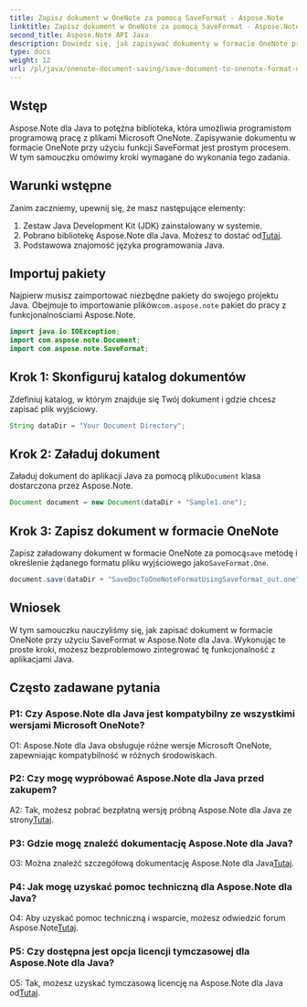```yaml
---
title: Zapisz dokument w OneNote za pomocą SaveFormat - Aspose.Note
linktitle: Zapisz dokument w OneNote za pomocą SaveFormat - Aspose.Note
second_title: Aspose.Note API Java
description: Dowiedz się, jak zapisywać dokumenty w formacie OneNote przy użyciu Aspose.Note dla Java. Postępuj zgodnie z tym samouczkiem krok po kroku, aby uzyskać bezproblemową integrację z aplikacjami Java.
type: docs
weight: 12
url: /pl/java/onenote-document-saving/save-document-to-onenote-format-using-saveformat/
---
```

## Wstęp

Aspose.Note dla Java to potężna biblioteka, która umożliwia programistom programową pracę z plikami Microsoft OneNote. Zapisywanie dokumentu w formacie OneNote przy użyciu funkcji SaveFormat jest prostym procesem. W tym samouczku omówimy kroki wymagane do wykonania tego zadania.

## Warunki wstępne

Zanim zaczniemy, upewnij się, że masz następujące elementy:

1. Zestaw Java Development Kit (JDK) zainstalowany w systemie.
2.  Pobrano bibliotekę Aspose.Note dla Java. Możesz to dostać od[Tutaj](https://releases.aspose.com/note/java/).
3. Podstawowa znajomość języka programowania Java.

## Importuj pakiety

 Najpierw musisz zaimportować niezbędne pakiety do swojego projektu Java. Obejmuje to importowanie plików`com.aspose.note` pakiet do pracy z funkcjonalnościami Aspose.Note.

```java
import java.io.IOException;
import com.aspose.note.Document;
import com.aspose.note.SaveFormat;
```

## Krok 1: Skonfiguruj katalog dokumentów

Zdefiniuj katalog, w którym znajduje się Twój dokument i gdzie chcesz zapisać plik wyjściowy.

```java
String dataDir = "Your Document Directory";
```

## Krok 2: Załaduj dokument

 Załaduj dokument do aplikacji Java za pomocą pliku`Document` klasa dostarczona przez Aspose.Note.

```java
Document document = new Document(dataDir + "Sample1.one");
```

## Krok 3: Zapisz dokument w formacie OneNote

Zapisz załadowany dokument w formacie OneNote za pomocą`save` metodę i określenie żądanego formatu pliku wyjściowego jako`SaveFormat.One`.

```java
document.save(dataDir + "SaveDocToOneNoteFormatUsingSaveformat_out.one", SaveFormat.One);
```

## Wniosek

W tym samouczku nauczyliśmy się, jak zapisać dokument w formacie OneNote przy użyciu SaveFormat w Aspose.Note dla Java. Wykonując te proste kroki, możesz bezproblemowo zintegrować tę funkcjonalność z aplikacjami Java.

## Często zadawane pytania

### P1: Czy Aspose.Note dla Java jest kompatybilny ze wszystkimi wersjami Microsoft OneNote?

O1: Aspose.Note dla Java obsługuje różne wersje Microsoft OneNote, zapewniając kompatybilność w różnych środowiskach.

### P2: Czy mogę wypróbować Aspose.Note dla Java przed zakupem?

 A2: Tak, możesz pobrać bezpłatną wersję próbną Aspose.Note dla Java ze strony[Tutaj](https://releases.aspose.com/).

### P3: Gdzie mogę znaleźć dokumentację Aspose.Note dla Java?

 O3: Można znaleźć szczegółową dokumentację Aspose.Note dla Java[Tutaj](https://reference.aspose.com/note/java/).

### P4: Jak mogę uzyskać pomoc techniczną dla Aspose.Note dla Java?

 O4: Aby uzyskać pomoc techniczną i wsparcie, możesz odwiedzić forum Aspose.Note[Tutaj](https://forum.aspose.com/c/note/28).

### P5: Czy dostępna jest opcja licencji tymczasowej dla Aspose.Note dla Java?

 O5: Tak, możesz uzyskać tymczasową licencję na Aspose.Note dla Java od[Tutaj](https://purchase.aspose.com/temporary-license/).